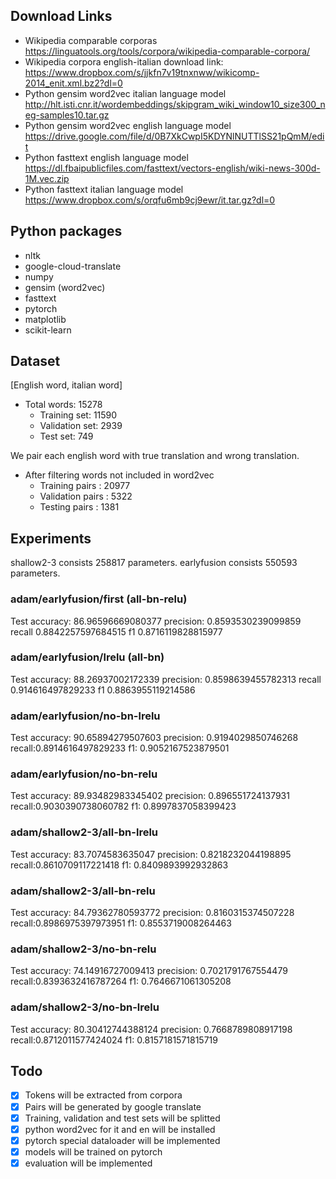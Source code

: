 ## Download Links
* Wikipedia comparable corporas https://linguatools.org/tools/corpora/wikipedia-comparable-corpora/ 
* Wikipedia corpora english-italian download link: https://www.dropbox.com/s/jjkfn7v19tnxnww/wikicomp-2014_enit.xml.bz2?dl=0
* Python gensim word2vec italian language model http://hlt.isti.cnr.it/wordembeddings/skipgram_wiki_window10_size300_neg-samples10.tar.gz
* Python gensim word2vec english language model https://drive.google.com/file/d/0B7XkCwpI5KDYNlNUTTlSS21pQmM/edit
* Python fasttext english language model https://dl.fbaipublicfiles.com/fasttext/vectors-english/wiki-news-300d-1M.vec.zip
* Python fasttext italian language model  https://www.dropbox.com/s/orqfu6mb9cj9ewr/it.tar.gz?dl=0

## Python packages

* nltk
* google-cloud-translate
* numpy
* gensim (word2vec)
* fasttext
* pytorch
* matplotlib
* scikit-learn

## Dataset

[English word, italian word]

* Total words:    15278
  * Training set:   11590
  * Validation set: 2939
  * Test set:       749


We pair each english word with true translation and wrong translation.

* After filtering words not included in word2vec
  * Training pairs   : 20977
  * Validation pairs : 5322
  * Testing pairs    : 1381

## Experiments

shallow2-3 consists 258817 parameters. earlyfusion consists 550593 parameters.

### adam/earlyfusion/first (all-bn-relu)
Test accuracy: 86.96596669080377 precision: 0.8593530239099859 recall 0.8842257597684515 f1 0.8716119828815977

### adam/earlyfusion/lrelu (all-bn)
Test accuracy: 88.26937002172339 precision: 0.8598639455782313 recall 0.914616497829233 f1 0.8863955119214586

### adam/earlyfusion/no-bn-lrelu
Test accuracy: 90.65894279507603 precision: 0.9194029850746268 recall:0.8914616497829233 f1: 0.9052167523879501

### adam/earlyfusion/no-bn-relu
Test accuracy: 89.93482983345402 precision: 0.896551724137931 recall:0.9030390738060782 f1: 0.8997837058399423

### adam/shallow2-3/all-bn-lrelu
Test accuracy: 83.7074583635047 precision: 0.8218232044198895 recall:0.8610709117221418 f1: 0.8409893992932863

### adam/shallow2-3/all-bn-relu
Test accuracy: 84.79362780593772 precision: 0.8160315374507228 recall:0.8986975397973951 f1: 0.8553719008264463

### adam/shallow2-3/no-bn-relu
Test accuracy: 74.14916727009413 precision: 0.7021791767554479 recall:0.8393632416787264 f1: 0.7646671061305208

### adam/shallow2-3/no-bn-lrelu
Test accuracy: 80.30412744388124 precision: 0.7668789808917198 recall:0.8712011577424024 f1: 0.8157181571815719





## Todo

* [x] Tokens will be extracted from corpora
* [x] Pairs will be generated by google translate
* [x] Training, validation and test sets will be splitted
* [x] python word2vec for it and en will be installed 
* [x] pytorch special dataloader will be implemented  
* [x] models will be trained on pytorch  
* [x] evaluation will be implemented  

